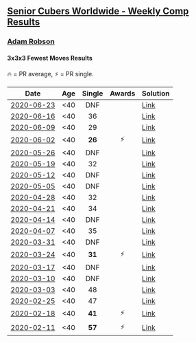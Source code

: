 <style>table {white-space: nowrap;}</style>

## [Senior Cubers Worldwide - Weekly Comp Results](/scw-comp/results/)
### [Adam Robson](README.md)
#### 3x3x3 Fewest Moves Results

<span style="white-space: nowrap;">🔥 = PR average</span>, <span style="white-space: nowrap;">⚡ = PR single</span>.

| Date | Age | Single | Awards | Solution |
| :--: | :--: | :--: | :--: | :-- |
| [2020-06-23](../../results/2020-06-23/333fm.md) | <40 | DNF |  | [Link](https://www.facebook.com/events/284763775909443/permalink/288363335549487/) |
| [2020-06-16](../../results/2020-06-16/333fm.md) | <40 | 36 |  | [Link](https://www.facebook.com/events/753945178677521/permalink/754313368640702/) |
| [2020-06-09](../../results/2020-06-09/333fm.md) | <40 | 29 |  | [Link](https://www.facebook.com/events/855783411578420/permalink/856901441466617/) |
| [2020-06-02](../../results/2020-06-02/333fm.md) | <40 | **26** | ⚡ | [Link](https://www.facebook.com/events/3920457157996941/permalink/3937885802920743/) |
| [2020-05-26](../../results/2020-05-26/333fm.md) | <40 | DNF |  | [Link](https://www.facebook.com/events/2622968941252005/permalink/2624514677764098/) |
| [2020-05-19](../../results/2020-05-19/333fm.md) | <40 | 32 |  | [Link](https://www.facebook.com/events/568280284126471/permalink/568550517432781/) |
| [2020-05-12](../../results/2020-05-12/333fm.md) | <40 | DNF |  | [Link](https://www.facebook.com/events/2563130363933815/permalink/2563354400578078/) |
| [2020-05-05](../../results/2020-05-05/333fm.md) | <40 | DNF |  | [Link](https://www.facebook.com/events/271150663928664/permalink/272946070415790/) |
| [2020-04-28](../../results/2020-04-28/333fm.md) | <40 | 32 |  | [Link](https://www.facebook.com/events/339284923718995/permalink/340722156908605/) |
| [2020-04-21](../../results/2020-04-21/333fm.md) | <40 | 34 |  | [Link](https://www.facebook.com/events/573932290186676/permalink/575276710052234/) |
| [2020-04-14](../../results/2020-04-14/333fm.md) | <40 | DNF |  | [Link](https://www.facebook.com/events/1537311246473343/permalink/1538327449705056/) |
| [2020-04-07](../../results/2020-04-07/333fm.md) | <40 | 35 |  | [Link](https://www.facebook.com/events/253518435802861/permalink/253622479125790/) |
| [2020-03-31](../../results/2020-03-31/333fm.md) | <40 | DNF |  | [Link](https://www.facebook.com/events/500266387310754/permalink/501846950486031/) |
| [2020-03-24](../../results/2020-03-24/333fm.md) | <40 | **31** | ⚡ | [Link](https://www.facebook.com/events/500266387310754/permalink/501846950486031/) |
| [2020-03-17](../../results/2020-03-17/333fm.md) | <40 | DNF |  | [Link](https://www.facebook.com/events/210706923625115/permalink/212164103479397/) |
| [2020-03-10](../../results/2020-03-10/333fm.md) | <40 | DNF |  | [Link](https://www.facebook.com/events/640532176759268/permalink/641414366671049/) |
| [2020-03-03](../../results/2020-03-03/333fm.md) | <40 | 48 |  | [Link](https://www.facebook.com/events/235909040903027/permalink/238294293997835/) |
| [2020-02-25](../../results/2020-02-25/333fm.md) | <40 | 47 |  | [Link](https://www.facebook.com/events/215751886207638/permalink/218167222632771/) |
| [2020-02-18](../../results/2020-02-18/333fm.md) | <40 | **41** | ⚡ | [Link](https://www.facebook.com/groups/1604105099735401/permalink/2146673152145257/) |
| [2020-02-11](../../results/2020-02-11/333fm.md) | <40 | **57** | ⚡ | [Link](https://www.facebook.com/groups/1604105099735401/permalink/2138923996253506/) |


<!-- Global site tag (gtag.js) - Google Analytics -->
<script async src="https://www.googletagmanager.com/gtag/js?id=UA-86348435-3"></script>
<script>window.dataLayer = window.dataLayer || []; function gtag() {dataLayer.push(arguments);} gtag('js', new Date()); gtag('config', 'UA-86348435-3');</script>

